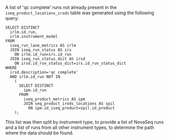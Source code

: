 A list of 'qc complete' runs not already present in the
`iseq_product_locations_irods` table was generated using the following
query:

```
SELECT DISTINCT
  irlm.id_run, 
  irlm.instrument_model
FROM 
  iseq_run_lane_metrics AS irlm 
  JOIN iseq_run_status AS irs
    ON irlm.id_run=irs.id_run
  JOIN iseq_run_status_dict AS irsd
    ON irsd.id_run_status_dict=irs.id_run_status_dict
WHERE 
  irsd.description='qc complete'
  AND irlm.id_run NOT IN
    (
      SELECT DISTINCT
        ipm.id_run
      FROM 
        iseq_product_metrics AS ipm 
        JOIN seq_product_irods_locations AS spil
          ON ipm.id_iseq_product=spil.id_product
    );
```

This list was then split by instrument type, to provide a list of
NovaSeq runs and a list of runs from all other instrument types, to
determine the path where the data should be found.




